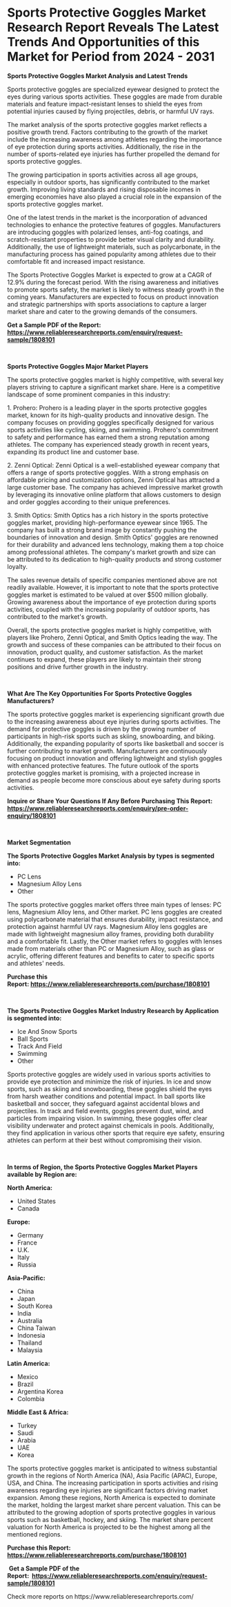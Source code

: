 <p><h1>Sports Protective Goggles Market Research Report Reveals The Latest Trends And Opportunities of this Market for Period from 2024 - 2031</h1></p><p><strong>Sports Protective Goggles Market Analysis and Latest Trends</strong></p>
<p><p>Sports protective goggles are specialized eyewear designed to protect the eyes during various sports activities. These goggles are made from durable materials and feature impact-resistant lenses to shield the eyes from potential injuries caused by flying projectiles, debris, or harmful UV rays.</p><p>The market analysis of the sports protective goggles market reflects a positive growth trend. Factors contributing to the growth of the market include the increasing awareness among athletes regarding the importance of eye protection during sports activities. Additionally, the rise in the number of sports-related eye injuries has further propelled the demand for sports protective goggles.</p><p>The growing participation in sports activities across all age groups, especially in outdoor sports, has significantly contributed to the market growth. Improving living standards and rising disposable incomes in emerging economies have also played a crucial role in the expansion of the sports protective goggles market.</p><p>One of the latest trends in the market is the incorporation of advanced technologies to enhance the protective features of goggles. Manufacturers are introducing goggles with polarized lenses, anti-fog coatings, and scratch-resistant properties to provide better visual clarity and durability. Additionally, the use of lightweight materials, such as polycarbonate, in the manufacturing process has gained popularity among athletes due to their comfortable fit and increased impact resistance.</p><p>The Sports Protective Goggles Market is expected to grow at a CAGR of 12.9% during the forecast period. With the rising awareness and initiatives to promote sports safety, the market is likely to witness steady growth in the coming years. Manufacturers are expected to focus on product innovation and strategic partnerships with sports associations to capture a larger market share and cater to the growing demands of the consumers.</p></p>
<p><strong>Get a Sample PDF of the Report:&nbsp; <a href="https://www.reliableresearchreports.com/enquiry/request-sample/1808101">https://www.reliableresearchreports.com/enquiry/request-sample/1808101</a></strong></p>
<p>&nbsp;</p>
<p><strong>Sports Protective Goggles Major Market Players</strong></p>
<p><p>The sports protective goggles market is highly competitive, with several key players striving to capture a significant market share. Here is a competitive landscape of some prominent companies in this industry:</p><p>1. Prohero: Prohero is a leading player in the sports protective goggles market, known for its high-quality products and innovative design. The company focuses on providing goggles specifically designed for various sports activities like cycling, skiing, and swimming. Prohero's commitment to safety and performance has earned them a strong reputation among athletes. The company has experienced steady growth in recent years, expanding its product line and customer base.</p><p>2. Zenni Optical: Zenni Optical is a well-established eyewear company that offers a range of sports protective goggles. With a strong emphasis on affordable pricing and customization options, Zenni Optical has attracted a large customer base. The company has achieved impressive market growth by leveraging its innovative online platform that allows customers to design and order goggles according to their unique preferences.</p><p>3. Smith Optics: Smith Optics has a rich history in the sports protective goggles market, providing high-performance eyewear since 1965. The company has built a strong brand image by constantly pushing the boundaries of innovation and design. Smith Optics' goggles are renowned for their durability and advanced lens technology, making them a top choice among professional athletes. The company's market growth and size can be attributed to its dedication to high-quality products and strong customer loyalty.</p><p>The sales revenue details of specific companies mentioned above are not readily available. However, it is important to note that the sports protective goggles market is estimated to be valued at over $500 million globally. Growing awareness about the importance of eye protection during sports activities, coupled with the increasing popularity of outdoor sports, has contributed to the market's growth.</p><p>Overall, the sports protective goggles market is highly competitive, with players like Prohero, Zenni Optical, and Smith Optics leading the way. The growth and success of these companies can be attributed to their focus on innovation, product quality, and customer satisfaction. As the market continues to expand, these players are likely to maintain their strong positions and drive further growth in the industry.</p></p>
<p>&nbsp;</p>
<p><strong>What Are The Key Opportunities For Sports Protective Goggles Manufacturers?</strong></p>
<p><p>The sports protective goggles market is experiencing significant growth due to the increasing awareness about eye injuries during sports activities. The demand for protective goggles is driven by the growing number of participants in high-risk sports such as skiing, snowboarding, and biking. Additionally, the expanding popularity of sports like basketball and soccer is further contributing to market growth. Manufacturers are continuously focusing on product innovation and offering lightweight and stylish goggles with enhanced protective features. The future outlook of the sports protective goggles market is promising, with a projected increase in demand as people become more conscious about eye safety during sports activities.</p></p>
<p><strong>Inquire or Share Your Questions If Any Before Purchasing This Report: <a href="https://www.reliableresearchreports.com/enquiry/pre-order-enquiry/1808101">https://www.reliableresearchreports.com/enquiry/pre-order-enquiry/1808101</a></strong></p>
<p>&nbsp;</p>
<p><strong>Market Segmentation</strong></p>
<p><strong>The Sports Protective Goggles Market Analysis by types is segmented into:</strong></p>
<p><ul><li>PC Lens</li><li>Magnesium Alloy Lens</li><li>Other</li></ul></p>
<p><p>The sports protective goggles market offers three main types of lenses: PC lens, Magnesium Alloy lens, and Other market. PC lens goggles are created using polycarbonate material that ensures durability, impact resistance, and protection against harmful UV rays. Magnesium Alloy lens goggles are made with lightweight magnesium alloy frames, providing both durability and a comfortable fit. Lastly, the Other market refers to goggles with lenses made from materials other than PC or Magnesium Alloy, such as glass or acrylic, offering different features and benefits to cater to specific sports and athletes' needs.</p></p>
<p><strong>Purchase this Report:&nbsp;<a href="https://www.reliableresearchreports.com/purchase/1808101">https://www.reliableresearchreports.com/purchase/1808101</a></strong></p>
<p>&nbsp;</p>
<p><strong>The Sports Protective Goggles Market Industry Research by Application is segmented into:</strong></p>
<p><ul><li>Ice And Snow Sports</li><li>Ball Sports</li><li>Track And Field</li><li>Swimming</li><li>Other</li></ul></p>
<p><p>Sports protective goggles are widely used in various sports activities to provide eye protection and minimize the risk of injuries. In ice and snow sports, such as skiing and snowboarding, these goggles shield the eyes from harsh weather conditions and potential impact. In ball sports like basketball and soccer, they safeguard against accidental blows and projectiles. In track and field events, goggles prevent dust, wind, and particles from impairing vision. In swimming, these goggles offer clear visibility underwater and protect against chemicals in pools. Additionally, they find application in various other sports that require eye safety, ensuring athletes can perform at their best without compromising their vision.</p></p>
<p>&nbsp;</p>
<p><strong>In terms of Region, the Sports Protective Goggles Market Players available by Region are:</strong></p>
<p>
    <p> <strong> North America: </strong>
        <ul>
            <li>United States</li>
            <li>Canada</li>
        </ul>
        </p> 
    <p> <strong> Europe: </strong>
        <ul>
            <li>Germany</li>
            <li>France</li>
            <li>U.K.</li>
            <li>Italy</li>
            <li>Russia</li>
        </ul>
        </p> 
    <p> <strong> Asia-Pacific: </strong>
        <ul>
            <li>China</li>
            <li>Japan</li>
            <li>South Korea</li>
            <li>India</li>
            <li>Australia</li>
            <li>China Taiwan</li>
            <li>Indonesia</li>
            <li>Thailand</li>
            <li>Malaysia</li>
        </ul>
        </p> 
    <p> <strong> Latin America: </strong>
        <ul>
            <li>Mexico</li>
            <li>Brazil</li>
            <li>Argentina Korea</li>
            <li>Colombia</li>
        </ul>
        </p> 
    <p> <strong> Middle East & Africa: </strong>
        <ul>
            <li>Turkey</li>
            <li>Saudi</li>
            <li>Arabia</li>
            <li>UAE</li>
            <li>Korea</li>
        </ul>
    </p>
    </p>
<p><p>The sports protective goggles market is anticipated to witness substantial growth in the regions of North America (NA), Asia Pacific (APAC), Europe, USA, and China. The increasing participation in sports activities and rising awareness regarding eye injuries are significant factors driving market expansion. Among these regions, North America is expected to dominate the market, holding the largest market share percent valuation. This can be attributed to the growing adoption of sports protective goggles in various sports such as basketball, hockey, and skiing. The market share percent valuation for North America is projected to be the highest among all the mentioned regions.</p></p>
<p><strong>Purchase this Report: <a href="https://www.reliableresearchreports.com/purchase/1808101">https://www.reliableresearchreports.com/purchase/1808101</a></strong></p>
<p>&nbsp;<strong>Get a Sample PDF of the Report:&nbsp;&nbsp;<a href="https://www.reliableresearchreports.com/enquiry/request-sample/1808101">https://www.reliableresearchreports.com/enquiry/request-sample/1808101</a></strong></p>
<p><strong></strong></p>
<p>Check more reports on https://www.reliableresearchreports.com/</p>